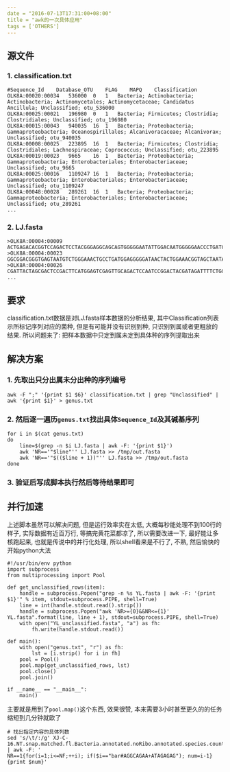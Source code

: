 ```yaml
---
date = "2016-07-13T17:31:00+08:00"
title = "awk的一次具体应用"
tags = ['OTHERS']
---
```


## 源文件
### 1. classification.txt
```
#Sequence_Id	Database_OTU	FLAG	MAPQ	Classification
OLK8A:00020:00034	536000	0	1	Bacteria; Actinobacteria; Actinobacteria; Actinomycetales; Actinomycetaceae; Candidatus Ancillula; Unclassified; otu_536000
OLK8A:00025:00021	196980	0	1	Bacteria; Firmicutes; Clostridia; Clostridiales; Unclassified; otu_196980
OLK8A:00015:00043	940035	16	1	Bacteria; Proteobacteria; Gammaproteobacteria; Oceanospirillales; Alcanivoracaceae; Alcanivorax; Unclassified; otu_940035
OLK8A:00008:00025	223895	16	1	Bacteria; Firmicutes; Clostridia; Clostridiales; Lachnospiraceae; Coprococcus; Unclassified; otu_223895
OLK8A:00019:00023	9665	16	1	Bacteria; Proteobacteria; Gammaproteobacteria; Enterobacteriales; Enterobacteriaceae; Unclassified; otu_9665
OLK8A:00025:00016	1109247	16	1	Bacteria; Proteobacteria; Gammaproteobacteria; Enterobacteriales; Enterobacteriaceae; Unclassified; otu_1109247
OLK8A:00048:00028	289261	16	1	Bacteria; Proteobacteria; Gammaproteobacteria; Enterobacteriales; Enterobacteriaceae; Unclassified; otu_289261
...
```
### 2. LJ.fasta
```
>OLK8A:00004:00009
ACTGAGACACGGTCCAGACTCCTACGGGAGGCAGCAGTGGGGGAATATTGGACAATGGGGGAACCCTGATCCAGCCATGCCGCGTGTGTGAAGAAGGCCTTTTGGTTGTAAAGCACTTTAAGCGAGGAGGAGGCTACCGAGATTAATACTCTTGGATAGTGGACGTTACTCGCAGAATAAGCACCGGCTAACTCTGTGCCAGCAGCCGCGGTAATAC
>OLK8A:00004:00023
GGCGGACGGGTGAGTAATGTCTGGGAAACTGCCTGATGGAGGGGGATAACTACTGGAAACGGTAGCTAATACCGCATAACGTCGCAAGACCAAAGAGGGGGACCTTCGGGCCTCTTGCCATCGGATGTGCCCAGATGGGATTAGCTAGTAGGTGGGGTAACGGCTCACCTAGGCGACGTCCCTAGCTGGTCTGAGAGGATGACCAGCCACACTGGAACTGAGACACGGTCCAGACTCCTACGGGAGGCAGC
>OLK8A:00004:00026
CGATTACTAGCGACTCCGACTTCATGGAGTCGAGTTGCAGACTCCAATCCGGACTACGATAGATTTTCTGGGATTGGCTCCCGCTCACGCGTTGGCTTCCCTCTGTATCTACCATTGTAGCACCGTGTGTAGCCCTGGTCATAAAGGCCATCGATGACTTGACGTCATCCCCACCTTCCTCCGGTTTGTCACCGGCGGTCTCCTTA
...
```
## 要求
classification.txt数据是对LJ.fasta样本数据的分析结果, 其中Classification列表示所标记序列对应的菌种, 但是有可能并没有识别到种, 只识别到属或者更粗放的结果. 所以问题来了: 把样本数据中只定到属未定到具体种的序列提取出来

## 解决方案
### 1. 先取出只分出属未分出种的序列编号
`awk -F ";" '{print $1 $6}' classification.txt | grep "Unclassified" | awk '{print $1}' > genus.txt`
### 2. 然后逐一遍历`genus.txt`找出具体`Sequence_Id`及其碱基序列
```
for i in $(cat genus.txt)
do
    line=$(grep -n $i LJ.fasta | awk -F: '{print $1}')
    awk 'NR=='"$line"'' LJ.fasta >> /tmp/out.fasta
    awk 'NR=='"$(($line + 1))"'' LJ.fasta >> /tmp/out.fasta
done
```
### 3. 验证后写成脚本执行然后等待结果即可

## 并行加速
上述脚本虽然可以解决问题, 但是运行效率实在太低, 大概每秒能处理不到100行的样子, 实际数据有近百万行, 等搞完黄花菜都凉了, 所以需要改进一下, 最好能让多核跑起来, 也就是传说中的并行化处理, 所以shell看来是不行了, 不熟, 然后愉快的开始python大法
```
#!/usr/bin/env python
import subprocess
from multiprocessing import Pool

def get_unclassified_rows(item):
    handle = subprocess.Popen("grep -n %s YL.fasta | awk -F: '{print $1}'" % item, stdout=subprocess.PIPE, shell=True)
    line = int(handle.stdout.read().strip())
    handle = subprocess.Popen("awk 'NR>={0}&&NR<={1}' YL.fasta".format(line, line + 1), stdout=subprocess.PIPE, shell=True)
    with open("YL_unclassified.fasta", "a") as fh:
        fh.write(handle.stdout.read())

def main():  
    with open("genus.txt", "r") as fh:
        lst = [i.strip() for i in fh]
    pool = Pool()
    pool.map(get_unclassified_rows, lst)
    pool.close()
    pool.join()

if __name__ == "__main__":
    main()
```
主要就是用到了`pool.map()`这个东西, 效果很赞, 本来需要3小时甚至更久的的任务缩短到几分钟就欧了

```
# 找出指定内容的具体列数
sed 's/\t/:/g' XJ-C-16.NT.snap.matched.fl.Bacteria.annotated.noRibo.annotated.species.counttable | awk -F: '
NR==1{for(i=1;i<=NF;++i); if($i=="bar#AGGCAGAA+ATAGAGAG"); num=i-1}
{print $num}'
```